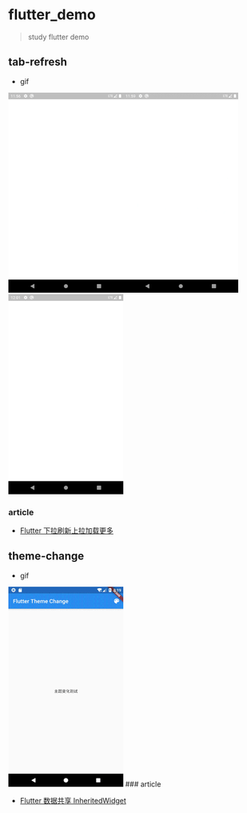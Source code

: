 # flutter_demo
> study flutter demo

## tab-refresh 
- gif

<img src="https://github.com/maoqitian/MaoMdPhoto/raw/master/flutter/refreshPage/loadingdata.gif"  height="400" width="230"><img src="https://github.com/maoqitian/MaoMdPhoto/raw/master/flutter/refreshPage/loadingerror.gif"  height="400" width="230"><img src="https://github.com/maoqitian/MaoMdPhoto/raw/master/flutter/refreshPage/noloadmore.gif"  height="400" width="230">
### article

- [Flutter 下拉刷新上拉加载更多](https://juejin.im/post/5deb523ff265da33e4333e9f)

##  theme-change

- gif 

<img src="https://raw.githubusercontent.com/maoqitian/MaoMdPhoto/master/flutter/InheritedWidget/theme-change.gif"  height="400" width="230">
### article

- [Flutter 数据共享 InheritedWidget](https://juejin.im/post/5ddd3def5188256ea364ef9c)
